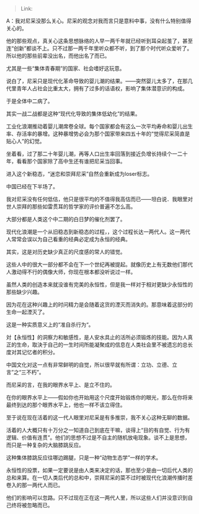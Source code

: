 > Link: 

A：我对尼采没那么关心。尼采的观念对我而言只是意料中事，没有什么特别值得关心的。

他的那些观点，真关心这条思想脉络的人早一两千年就已经听到耳朵起茧了，甚至连“创新”都谈不上。只不过那一两千年里听众都不听，到了那个时代听众爱听了。所以他的那些前辈没出名，而他出名了而已。

尤其是一些“集体青春期”的国家、社会嗜好这玩意。

说白了，尼采只是现代化革命导致的婴儿潮的结果。——突然婴儿太多了，在那几代里青年人占社会比重太大，拥有了过多的话语权，影响了集体潜意识的构成。

于是全体中二病了。

其实一战二战都是这种“现代化导致的集体低幼化”的结果。

工业化浪潮推动着婴儿潮席卷全球。每个国家都会有这么一次平均寿命和婴儿出生率、存活率的暴增。这种暴增势必会为那个国家带来四五十年的“觉得尼采简直是贴心人”的幻觉。

坐着看，过了那二十年婴儿潮，再等人口出生率回落到接近负增长持续个一二十年，看看那个国家除了高中生还有谁把尼采当回事。

进入这个新稳态，“迷恋和崇拜尼采”自然会重新成为loser标志。

中国已经在下半场了。

我对尼采没有任何低估，他只是很平均的不值得我高估而已——坦白说．我眼里对世人崇拜的那些如雷贯耳的哲学家的评价普遍不怎么高。

大部分都是人类这个中二期的白日梦的催化剂罢了。

现代化浪潮是一个从旧稳态到新稳态的过程，，这个过程长达一两代人。这一两代人常常会误以为自己看重的经典必定成为永恒的经典。

其实，这是对历史缺少真正的尺度感的常人的错觉。

这些人中的很大一部分都不会在下一个世纪再被提起。就像历史上有无数他们那代人激动得不行的偶像大师，你现在根本都没听说过一样。

虽然人类的创造本来就没谁有完美的永恒性，但是我一样对于相对更缺少永恒性的那些缺少兴趣。

因为花在这种兴趣上的时问精力是会随着这货的湮灭而消失的。那意味着这部分的生命一起湮灭了。

这是一种实质意义上的“准自杀行为“。

対【永恒性】的洞察力和敏感性，是人安水具止的活所必须锻炼的技能。因为人真正的生命，取決于自己的一生时间所能凝聚成的信息在人类社会里不被遗忘的总长度对其记忆者的积分。

中国文化对这一点有非常鲜明的自觉，所以很早就有所谓：立功、立德、立言”之“三不朽”。

而尼采的言，在我的眼界水平上、是立不住的。

在你的眼界水平上——假如你也开始用这个尺度开始锻炼你的眼光，那么在你将来最终到达的那个眼界水平上，他也一样不该立得住。

至于说在现在活着的这一代人眼里对尼采是有多推崇，我不关心这种无聊的数据。

活着的人大概只有十万分之一知道自己到底在干嘛，谈得上“目的有自觉、行为有逻辑、价值有连贯”。他们的思想不过是不自主的随机放电现象。谈不上是思想，而只是一种复杂的大脑膝跳反应。

这种集体膝跳反应往哪边踢腿，只是一种“动物生态学”一样的学术。

永恒性的投票，如果一定要说是由人类来决定的话，那也至少是由一切后代人类的总和来算。在一切人类后代的总和中，崇拜尼采的菜不过时被现代化浪潮传播时差卷入的那一两代人而已。

他们的影响可以忽路。只不过现在正在这一两代人里，所以这些人们并没意识到自己终将被忽略而已。